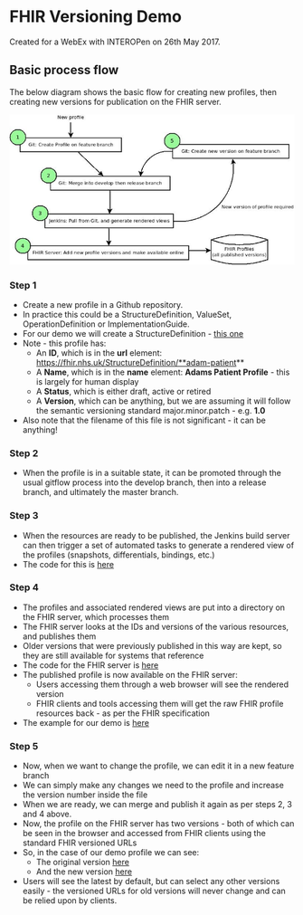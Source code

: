 # FHIR Versioning Demo

Created for a WebEx with INTEROPen on 26th May 2017.

## Basic process flow

The below diagram shows the basic flow for creating new profiles, then creating new versions for publication on the FHIR server.

![Flowchart](Diagram.jpg)

### Step 1

- Create a new profile in a Github repository.
- In practice this could be a StructureDefinition, ValueSet, OperationDefinition or ImplementationGuide.
- For our demo we will create a StructureDefinition - [this one](./StructureDefinitions/Adam-Patient-Profile.xml)
- Note - this profile has:
	- An **ID**, which is in the **url** element: https://fhir.nhs.uk/StructureDefinition/**adam-patient**
	- A **Name**, which is in the **name** element: **Adams Patient Profile** - this is largely for human display
	- A **Status**, which is either draft, active or retired
	- A **Version**, which can be anything, but we are assuming it will follow the semantic versioning standard major.minor.patch - e.g. **1.0**
- Also note that the filename of this file is not significant - it can be anything!

### Step 2

- When the profile is in a suitable state, it can be promoted through the usual gitflow process into the develop branch, then into a release branch, and ultimately the master branch.

### Step 3

- When the resources are ready to be published, the Jenkins build server can then trigger a set of automated tasks to generate a rendered view of the profiles (snapshots, differentials, bindings, etc.)
- The code for this is [here](https://github.com/health-and-care-developer-network/fhir-profile-renderer)

### Step 4

- The profiles and associated rendered views are put into a directory on the FHIR server, which processes them
- The FHIR server looks at the IDs and versions of the various resources, and publishes them
- Older versions that were previously published in this way are kept, so they are still available for systems that reference
- The code for the FHIR server is [here](https://github.com/health-and-care-developer-network/fhir-reference-server)
- The published profile is now available on the FHIR server:
	- Users accessing them through a web browser will see the rendered version
	- FHIR clients and tools accessing them will get the raw FHIR profile resources back - as per the FHIR specification
- The example for our demo is [here](https://fhir-test.nhs.uk/StructureDefinitions/adam-patient)

### Step 5

- Now, when we want to change the profile, we can edit it in a new feature branch
- We can simply make any changes we need to the profile and increase the version number inside the file
- When we are ready, we can merge and publish it again as per steps 2, 3 and 4 above.
- Now, the profile on the FHIR server has two versions - both of which can be seen in the browser and accessed from FHIR clients using the standard FHIR versioned URLs
- So, in the case of our demo profile we can see:
	- The original version [here](https://fhir-test.nhs.uk/StructureDefinitions/adam-patient/_history/1.0)
	- And the new version [here](https://fhir-test.nhs.uk/StructureDefinitions/adam-patient/_history/1.1)
- Users will see the latest by default, but can select any other versions easily - the versioned URLs for old versions will never change and can be relied upon by clients.



